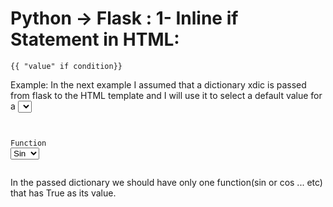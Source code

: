 # Python -> Flask : 1- Inline if Statement in HTML:


```
{{ "value" if condition}}
```

Example:
In the next example I assumed that a dictionary xdic is passed from flask to the HTML template and I will use it to select a default value for a <select> tag

<pre><code>
<div class="form-group">
<label for="function">Function</label>
<select class="form-control" name ="function" id="function">
<option value = sin {{"selected" if xdic["sin"]}}>Sin</option>
<option value = cos {{"selected" if xdic["cos"]}}>Cos</option>
<option value = tan {{"selected" if xdic["tan"]}}>Tan</option>
<option value = cot {{"selected" if xdic["cot"]}}>Cot</option>
<option value = csc {{"selected" if xdic["csc"]}}>Csc</option>
</select>
</div>
</code></pre>

In the passed dictionary we should have only one function(sin or cos ... etc) that has True as its value.
